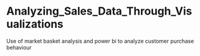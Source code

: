 # Analyzing_Sales_Data_Through_Visualizations
Use of market basket analysis and power bi to analyze customer purchase behaviour 
